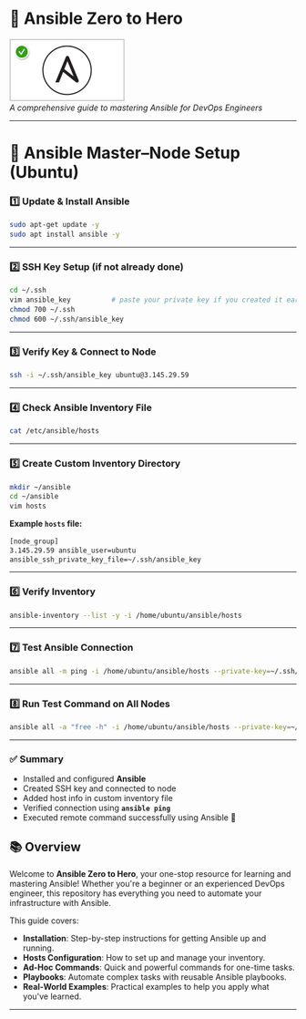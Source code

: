 # 🚀 Ansible Zero to Hero

![Ansible Logo](https://github.com/ansible/logos/blob/main/community-usage/correct-use-white.png)  
*A comprehensive guide to mastering Ansible for DevOps Engineers*

---

# 🧩 Ansible Master–Node Setup (Ubuntu)

### 1️⃣ Update & Install Ansible

```bash
sudo apt-get update -y
sudo apt install ansible -y
```

---

### 2️⃣ SSH Key Setup (if not already done)

```bash
cd ~/.ssh
vim ansible_key          # paste your private key if you created it earlier
chmod 700 ~/.ssh
chmod 600 ~/.ssh/ansible_key
```

---

### 3️⃣ Verify Key & Connect to Node

```bash
ssh -i ~/.ssh/ansible_key ubuntu@3.145.29.59
```

---

### 4️⃣ Check Ansible Inventory File

```bash
cat /etc/ansible/hosts
```

---

### 5️⃣ Create Custom Inventory Directory

```bash
mkdir ~/ansible
cd ~/ansible
vim hosts
```

**Example `hosts` file:**

```
[node_group]
3.145.29.59 ansible_user=ubuntu ansible_ssh_private_key_file=~/.ssh/ansible_key
```

---

### 6️⃣ Verify Inventory

```bash
ansible-inventory --list -y -i /home/ubuntu/ansible/hosts
```

---

### 7️⃣ Test Ansible Connection

```bash
ansible all -m ping -i /home/ubuntu/ansible/hosts --private-key=~/.ssh/ansible_key
```

---

### 8️⃣ Run Test Command on All Nodes

```bash
ansible all -a "free -h" -i /home/ubuntu/ansible/hosts --private-key=~/.ssh/ansible_key
```

---

### ✅ Summary

* Installed and configured **Ansible**
* Created SSH key and connected to node
* Added host info in custom inventory file
* Verified connection using **`ansible ping`**
* Executed remote command successfully using Ansible 🎯

## 📚 Overview

Welcome to **Ansible Zero to Hero**, your one-stop resource for learning and mastering Ansible! Whether you're a beginner or an experienced DevOps engineer, this repository has everything you need to automate your infrastructure with Ansible.

This guide covers:

- **Installation**: Step-by-step instructions for getting Ansible up and running.
- **Hosts Configuration**: How to set up and manage your inventory.
- **Ad-Hoc Commands**: Quick and powerful commands for one-time tasks.
- **Playbooks**: Automate complex tasks with reusable Ansible playbooks.
- **Real-World Examples**: Practical examples to help you apply what you've learned.

---
